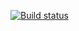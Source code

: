 [![Build status](https://ci.appveyor.com/api/projects/status/vupofg91y8dp0mt5?svg=true)](https://ci.appveyor.com/project/maeukeun/pattern2)